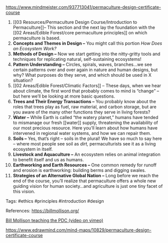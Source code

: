 
https://www.mindmeister.com/937713041/permaculture-design-certificate-course




1.  [[03 Resources/Permaculture Design Course/Introduction to Permaculture]]– This section and the next lay the foundation with the [[02 Areas/Edible Forest/core permaculture principles]] on which permaculture is based.
2.  **Concepts and Themes in Design –** You might call this portion _How Does an Ecosystem Work?_
3.  **Methods of Design –** Now we start getting into the nitty-gritty tools and techniques for replicating natural, self-sustaining ecosystems!
4.  **Pattern Understanding –** Circles, spirals, waves, branches…we see certain patterns over and over again in nature and human designs, but why? What purposes do they serve, and which should be used in X situation?
5.  [[02 Areas/Edible Forest/Climatic Factors]] – These days, when we hear about climate, the first word that probably comes to mind is “change” – but here we’ll be looking at more basic questions.
6.  **Trees and Their Energy Transactions –** You probably know about the roles that trees play as fuel, raw material, and carbon storage, but are you aware of the many other functions they serve in living forests?
7.  **Water –** While Earth is called “the watery planet,” humans have tended to mismanage our fresh [[water]] supply, threatening the availability of our most precious resource. Here you’ll learn about how humans have intervened in regional water systems, and how we can repair them.
8.  **Soils –** Yes, that’s right – soils in the plural! We have so much to say here – where most people see soil as _dirt,_ permaculturists see it as a living ecosystem in itself.
9.  **Livestock and Aquaculture –** An ecosystem relies on animal integration to benefit itself and us as humans.
10.  **Earthworking and Earth Resources –** One common remedy for runoff and erosion is earthworking: building berms and digging swales.
11.  **Strategies of an Alternative Global Nation –** Long before we reach the end of the course, you’ll realize that permaculture offers a whole new guiding vision for human society…and agriculture is just one tiny facet of this vision.

Tags:
#ethics #principles #introduction #design 

References:
https://billmollison.org/

[Bill Mollison teaching the PDC (video on vimeo)](http://www.networkearth.org/perma/culture.html#Permaculture)


https://www.edrawmind.com/mind-maps/10829/permaculture-design-certificate-course